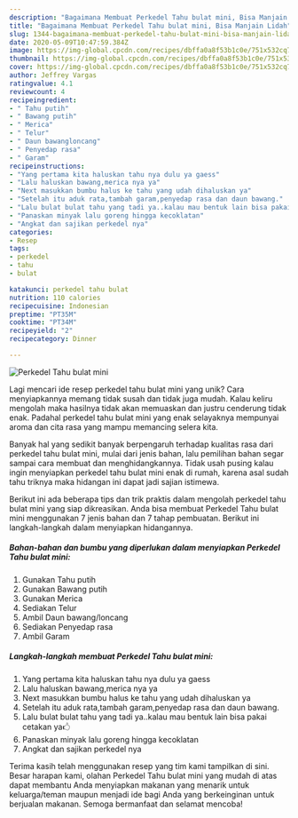```yaml
---
description: "Bagaimana Membuat Perkedel Tahu bulat mini, Bisa Manjain Lidah"
title: "Bagaimana Membuat Perkedel Tahu bulat mini, Bisa Manjain Lidah"
slug: 1344-bagaimana-membuat-perkedel-tahu-bulat-mini-bisa-manjain-lidah
date: 2020-05-09T10:47:59.384Z
image: https://img-global.cpcdn.com/recipes/dbffa0a8f53b1c0e/751x532cq70/perkedel-tahu-bulat-mini-foto-resep-utama.jpg
thumbnail: https://img-global.cpcdn.com/recipes/dbffa0a8f53b1c0e/751x532cq70/perkedel-tahu-bulat-mini-foto-resep-utama.jpg
cover: https://img-global.cpcdn.com/recipes/dbffa0a8f53b1c0e/751x532cq70/perkedel-tahu-bulat-mini-foto-resep-utama.jpg
author: Jeffrey Vargas
ratingvalue: 4.1
reviewcount: 4
recipeingredient:
- " Tahu putih"
- " Bawang putih"
- " Merica"
- " Telur"
- " Daun bawangloncang"
- " Penyedap rasa"
- " Garam"
recipeinstructions:
- "Yang pertama kita haluskan tahu nya dulu ya gaess"
- "Lalu haluskan bawang,merica nya ya"
- "Next masukkan bumbu halus ke tahu yang udah dihaluskan ya"
- "Setelah itu aduk rata,tambah garam,penyedap rasa dan daun bawang."
- "Lalu bulat bulat tahu yang tadi ya..kalau mau bentuk lain bisa pakai cetakan ya🖒"
- "Panaskan minyak lalu goreng hingga kecoklatan"
- "Angkat dan sajikan perkedel nya"
categories:
- Resep
tags:
- perkedel
- tahu
- bulat

katakunci: perkedel tahu bulat 
nutrition: 110 calories
recipecuisine: Indonesian
preptime: "PT35M"
cooktime: "PT34M"
recipeyield: "2"
recipecategory: Dinner

---
```



![Perkedel Tahu bulat mini](https://img-global.cpcdn.com/recipes/dbffa0a8f53b1c0e/751x532cq70/perkedel-tahu-bulat-mini-foto-resep-utama.jpg)

Lagi mencari ide resep perkedel tahu bulat mini yang unik? Cara menyiapkannya memang tidak susah dan tidak juga mudah. Kalau keliru mengolah maka hasilnya tidak akan memuaskan dan justru cenderung tidak enak. Padahal perkedel tahu bulat mini yang enak selayaknya mempunyai aroma dan cita rasa yang mampu memancing selera kita.



Banyak hal yang sedikit banyak berpengaruh terhadap kualitas rasa dari perkedel tahu bulat mini, mulai dari jenis bahan, lalu pemilihan bahan segar sampai cara membuat dan menghidangkannya. Tidak usah pusing kalau ingin menyiapkan perkedel tahu bulat mini enak di rumah, karena asal sudah tahu triknya maka hidangan ini dapat jadi sajian istimewa.


Berikut ini ada beberapa tips dan trik praktis dalam mengolah perkedel tahu bulat mini yang siap dikreasikan. Anda bisa membuat Perkedel Tahu bulat mini menggunakan 7 jenis bahan dan 7 tahap pembuatan. Berikut ini langkah-langkah dalam menyiapkan hidangannya.

<!--inarticleads1-->

##### Bahan-bahan dan bumbu yang diperlukan dalam menyiapkan Perkedel Tahu bulat mini:

1. Gunakan  Tahu putih
1. Gunakan  Bawang putih
1. Gunakan  Merica
1. Sediakan  Telur
1. Ambil  Daun bawang/loncang
1. Sediakan  Penyedap rasa
1. Ambil  Garam




<!--inarticleads2-->

##### Langkah-langkah membuat Perkedel Tahu bulat mini:

1. Yang pertama kita haluskan tahu nya dulu ya gaess
1. Lalu haluskan bawang,merica nya ya
1. Next masukkan bumbu halus ke tahu yang udah dihaluskan ya
1. Setelah itu aduk rata,tambah garam,penyedap rasa dan daun bawang.
1. Lalu bulat bulat tahu yang tadi ya..kalau mau bentuk lain bisa pakai cetakan ya🖒
1. Panaskan minyak lalu goreng hingga kecoklatan
1. Angkat dan sajikan perkedel nya




Terima kasih telah menggunakan resep yang tim kami tampilkan di sini. Besar harapan kami, olahan Perkedel Tahu bulat mini yang mudah di atas dapat membantu Anda menyiapkan makanan yang menarik untuk keluarga/teman maupun menjadi ide bagi Anda yang berkeinginan untuk berjualan makanan. Semoga bermanfaat dan selamat mencoba!
